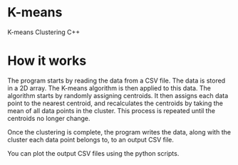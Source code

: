 # K-means
K-means Clustering C++

# How it works
The program starts by reading the data from a CSV file. The data is stored in a 2D array. The K-means algorithm is then applied to this data. The algorithm starts by randomly assigning centroids. It then assigns each data point to the nearest centroid, and recalculates the centroids by taking the mean of all data points in the cluster. This process is repeated until the centroids no longer change.

Once the clustering is complete, the program writes the data, along with the cluster each data point belongs to, to an output CSV file.

You can plot the output CSV files using the python scripts.